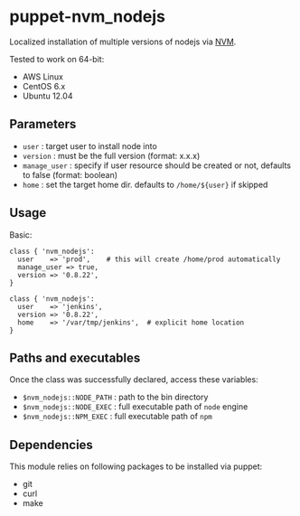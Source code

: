 # puppet-nvm_nodejs

Localized installation of multiple versions of nodejs via [NVM](https://github.com/creationix/nvm).

Tested to work on 64-bit:

  * AWS Linux
  * CentOS 6.x
  * Ubuntu 12.04

## Parameters
  * `user`        : target user to install node into
  * `version`     : must be the full version (format: x.x.x)
  * `manage_user` : specify if user resource should be created or not, defaults to false (format: boolean)
  * `home`        : set the target home dir. defaults to `/home/${user}` if skipped

## Usage

Basic:

    class { 'nvm_nodejs':
      user    => 'prod',    # this will create /home/prod automatically
      manage_user => true,
      version => '0.8.22',
    }

    class { 'nvm_nodejs':
      user    => 'jenkins',
      version => '0.8.22',
      home    => '/var/tmp/jenkins',  # explicit home location
    }

## Paths and executables

Once the class was successfully declared, access these variables:

  * `$nvm_nodejs::NODE_PATH` : path to the bin directory
  * `$nvm_nodejs::NODE_EXEC` : full executable path of `node` engine
  * `$nvm_nodejs::NPM_EXEC`  : full executable path of `npm` 

## Dependencies

This module relies on following packages to be installed via puppet:
  * git
  * curl
  * make
